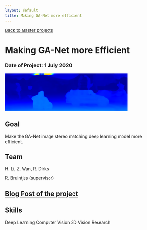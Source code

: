 ```yaml
---
layout: default
title: Making GA-Net more efficient
---
```


[Back to Master projects](./master.md)
# Making GA-Net more Efficient
### Date of Project: 1 July 2020
<img src="/assets/img/ganet_res.png" alt="ganet" width="400"/>

## Goal
Make the GA-Net image stereo matching deep learning model more efficient.

## Team
H. Li, Z. Wan, R. Dirks

R. Bruintjes (supervisor)

## [Blog Post of the project](https://medium.com/making-ganet-more-efficient/making-ga-net-more-efficient-868d0336b24a)

## Skills
Deep Learning
Computer Vision
3D Vision
Research
